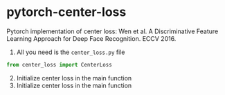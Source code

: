 # pytorch-center-loss
Pytorch implementation of center loss: Wen et al. A Discriminative Feature Learning Approach for Deep Face Recognition. ECCV 2016.

1. All you need is the `center_loss.py` file
```python
from center_loss import CenterLoss
```
2. Initialize center loss in the main function
2. Initialize center loss in the main function



